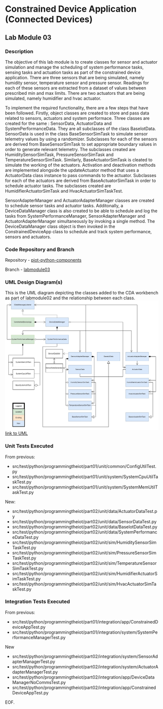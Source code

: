 # Constrained Device Application (Connected Devices)

## Lab Module 03

### Description

The objective of this lab module is to create classes for sensor and actuator simulation and manage the scheduling of system performance tasks, sensing tasks and actuation tasks as part of the constrained device application. There are three sensors that are being simulated, namely humidity sensor, temperature sensor and pressure sensor. Readings for each of these sensors are extracted from a dataset of values between prescribed min and max limits. There are two actuators that are being simulated, namely humidifier and hvac actuator. 

To implement the required functionality, there are a few steps that have been followed. Firstly, object classes are created to store and pass data related to sensors, actuators and system performace. Three classes are created for the same : SensorData, ActuatorData and SystemPerformanceData. They are all subclasses of the class BaseIotData. SensorData is used in the class BaseSensorSimTask to simulate sensor telemetry values by using a randomizer. Subclasses for each of the sensors are derived from BaseSensorSimTask to set appropriate boundary values in order to generate relevant telemetry. The subclasses created are HumiditySensorSimTask, PressureSensorSimTask and TemperatureSensorSimTask. Similarly, BaseActuatorSimTask is cleated to simulate the working of the actuators. Activation and deactivation methods are implemented alongside the updateActuator method that uses a ActuatorData class instance to pass commands to the actuator. Subclasses for each of the actuators are derived from BaseActuatorSimTask in order to schedule actuator tasks. The subclasses created are HumidifierActuatorSimTask and HvacActuatorSimTaskTest. 

SensorAdapterManager and ActuatorAdapterManager classes are created to schedule sensor tasks and actuator tasks. Additonally, a DeviceDataManager class is also created to be able to schedule and log the tasks from SystemPerformanceManager, SensorAdapterManager and ActuatorAdapterManager simultaneously by invoking a single method. The DeviceDataManager class object is then invoked in the ConstrainedDeviceApp class to schedule and track system performance, sensors and actuators.

### Code Repository and Branch

Repository - [piot-python-components](https://github.com/mondalso/piot-python-components.git)

Branch - [labmodule03](https://github.com/mondalso/piot-python-components/tree/labmodule03)

### UML Design Diagram(s)

This is the UML diagram depicting the classes added to the CDA workbench as part of labmodule02 and the relationship between each class.
![CDA-labmodule03](https://github.com/mondalso/images/blob/main/CDA-labmodule03.jpg)
[link to UML](https://github.com/mondalso/images/blob/main/CDA-labmodule03.jpg)


### Unit Tests Executed
From previous: 
- src/test/python/programmingtheiot/part01/unit/common/ConfigUtilTest.py  
- src/test/python/programmingtheiot/part01/unit/system/SystemCpuUtilTaskTest.py
- src/test/python/programmingtheiot/part01/unit/system/SystemMemUtilTaskTest.py

New:
- src/test/python/programmingtheiot/part02/unit/data/ActuatorDataTest.py
- src/test/python/programmingtheiot/part02/unit/data/SensorDataTest.py
- src/test/python/programmingtheiot/part02/unit/data/BaseIotDataTest.py
- src/test/python/programmingtheiot/part02/unit/data/SystemPerformanceDataTest.py
- src/test/python/programmingtheiot/part02/unit/sim/HumiditySensorSimTaskTest.py
- src/test/python/programmingtheiot/part02/unit/sim/PressureSensorSimTaskTest.py
- src/test/python/programmingtheiot/part02/unit/sim/TemperatureSensorSimTaskTest.py
- src/test/python/programmingtheiot/part02/unit/sim/HumidifierActuatorSimTaskTest.py
- src/test/python/programmingtheiot/part02/unit/sim/HvacActuatorSimTaskTest.py

### Integration Tests Executed

From previous:
- src/test/python/programmingtheiot/part01/integration/app/ConstrainedDeviceAppTest.py
- src/test/python/programmingtheiot/part01/integration/system/SystemPerformanceManagerTest.py

New
- src/test/python/programmingtheiot/part02/integration/system/SensorAdapterManagerTest.py
- src/test/python/programmingtheiot/part02/integration/system/ActuatorAdapterManagerTest.py
- src/test/python/programmingtheiot/part02/integration/app/DeviceDataManagerNoCommsTest.py
- src/test/python/programmingtheiot/part02/integration/app/ConstrainedDeviceAppTest.py

EOF.
